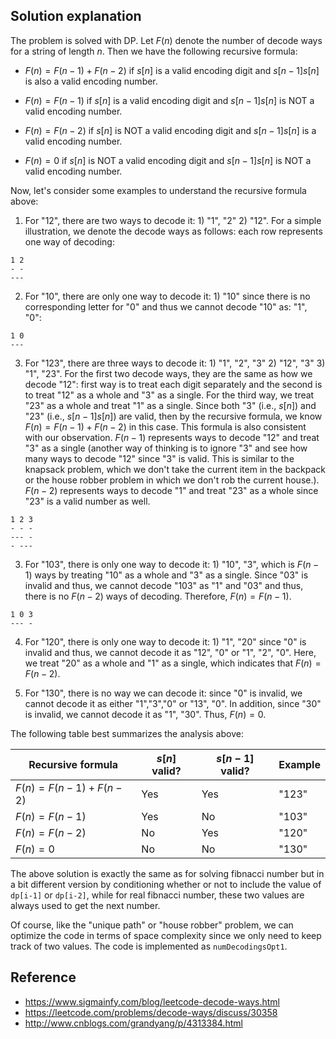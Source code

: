 ## Solution explanation

The problem is solved with DP. Let $F(n)$ denote the number of decode ways for a string of 
length $n$. Then we have the following recursive formula:


- $F(n) = F(n-1) + F(n-2)$ if $s[n]$ is a valid encoding digit and $s[n-1]s[n]$ is also a valid encoding
number.

- $F(n) = F(n-1)$ if $s[n]$ is a valid encoding digit and $s[n-1]s[n]$ is NOT a valid encoding number.

- $F(n) = F(n-2)$ if $s[n]$ is NOT a valid encoding digit and $s[n-1]s[n]$ is a valid encoding number.

- $F(n) = 0$ if $s[n]$ is NOT a valid encoding digit and $s[n-1]s[n]$ is NOT a valid encoding number.


Now, let's consider some examples to understand the recursive formula above:

1. For "12", there are two ways to decode it: 1) "1", "2" 2) "12". For a simple illustration, we denote
the decode ways as follows: each row represents one way of decoding:

```
1 2
- -
---
```

2. For "10", there are only one way to decode it: 1) "10" since there is no corresponding letter for "0" and
thus we cannot decode "10" as: "1", "0":

```
1 0
---
```

3. For "123", there are three ways to decode it: 1) "1", "2", "3" 2) "12", "3" 3) "1", "23". For the 
first two decode ways, they are the same as how we decode "12": first way is to treat each digit separately
and the second is to treat "12" as a whole and "3" as a single. For the third way, we treat "23" as a whole 
and treat "1" as a single.  Since both "3" (i.e., $s[n]$) and "23" (i.e., $s[n-1]s[n]$) are valid, then
by the recursive formula, we know $F(n) = F(n-1) + F(n-2)$ in this case. This formula is also consistent with our
observation. $F(n-1)$ represents ways to decode "12" and treat "3" as a single (another way of thinking
is to ignore "3" and see how many ways to decode "12" since "3" is valid. This is similar to the knapsack
problem, which we don't take the current item in the backpack or the house robber problem in which we don't
rob the current house.). $F(n-2)$ represents ways to decode "1" and treat "23" as a whole since "23" is
a valid number as well.

```
1 2 3
- - -
--- -
- ---
```

3. For "103", there is only one way to decode it: 1) "10", "3", which is $F(n-1)$ ways by treating "10"
as a whole and "3" as a single. Since "03" is invalid and thus, we cannot decode "103" as "1" and "03" and
thus, there is no $F(n-2)$ ways of decoding. Therefore, $F(n) = F(n-1)$.

```
1 0 3
--- - 
```

4. For "120", there is only one way to decode it: 1) "1", "20" since "0" is invalid and thus, we cannot
decode it as "12", "0" or "1", "2", "0". Here, we treat "20" as a whole and "1" as a single, which indicates
that $F(n) = F(n-2)$.

5. For "130", there is no way we can decode it: since "0" is invalid, we cannot decode it as either 
"1","3","0" or "13", "0". In addition, since "30" is invalid, we cannot decode it as "1", "30". Thus,
$F(n) = 0$.

The following table best summarizes the analysis above:


| Recursive formula        | $s[n]$ valid? | $s[n-1]$ valid? | Example |
|--------------------------|---------------|-----------------|---------|
| $F(n) = F(n-1) + F(n-2)$ | Yes           | Yes             | "123"   |
| $F(n) = F(n-1)$          | Yes           | No              | "103"   |
| $F(n) = F(n-2)$          | No            | Yes             | "120"   |
| $F(n) = 0$               | No            | No              | "130"   |


The above solution is exactly the same as for solving fibnacci number but in a bit different version by 
conditioning whether or not to include the value of `dp[i-1]` or `dp[i-2]`, 
while for real fibnacci number, these two values are always used to get the next number.

Of course, like the "unique path" or "house robber" problem, we can optimize the code in terms of space
complexity since we only need to keep track of two values. The code is implemented as `numDecodingsOpt1`.

## Reference

- https://www.sigmainfy.com/blog/leetcode-decode-ways.html
- https://leetcode.com/problems/decode-ways/discuss/30358
- http://www.cnblogs.com/grandyang/p/4313384.html